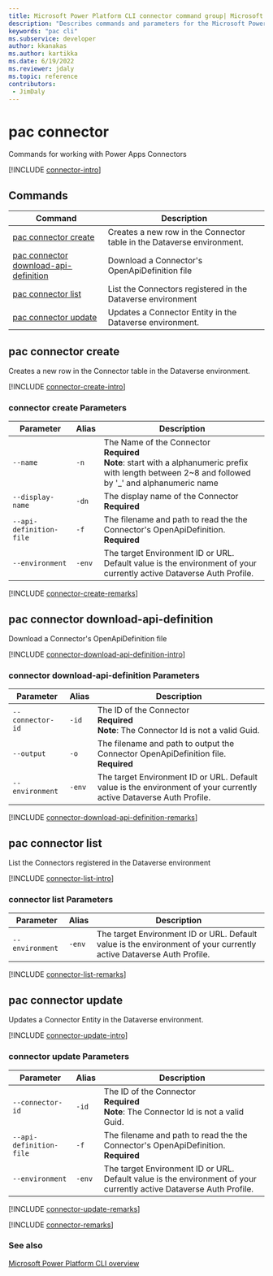 ```yaml
---
title: Microsoft Power Platform CLI connector command group| Microsoft Docs
description: "Describes commands and parameters for the Microsoft Power Platform CLI connector command group."
keywords: "pac cli"
ms.subservice: developer
author: kkanakas
ms.author: kartikka
ms.date: 6/19/2022
ms.reviewer: jdaly
ms.topic: reference
contributors: 
 - JimDaly
---
```

<!-- 
Do not edit this file. 
This file is generated by a program and any changes will be overwritten when this topic is re-generated.
Use the include files to add additional content to this topic.
-->
# pac connector

Commands for working with Power Apps Connectors

[!INCLUDE [connector-intro](includes/connector-intro.md)]

## Commands

|Command|Description|
|---------|---------|
|[pac connector create](#pac-connector-create)|Creates a new row in the Connector table in the Dataverse environment.|
|[pac connector download-api-definition](#pac-connector-download-api-definition)|Download a Connector's OpenApiDefinition file|
|[pac connector list](#pac-connector-list)|List the Connectors registered in the Dataverse environment|
|[pac connector update](#pac-connector-update)|Updates a Connector Entity in the Dataverse environment.|


## pac connector create

Creates a new row in the Connector table in the Dataverse environment.

[!INCLUDE [connector-create-intro](includes/connector-create-intro.md)]

### connector create Parameters

|Parameter|Alias|Description|
|---------|---------|---------|
|`--name`|`-n`|The Name of the Connector<br />**Required**<br />**Note**: start with a alphanumeric prefix with length between 2~8 and followed by  '_' and alphanumeric name|
|`--display-name`|`-dn`|The display name of the Connector<br />**Required**|
|`--api-definition-file`|`-f`|The filename and path to read the the Connector's OpenApiDefinition.<br />**Required**|
|`--environment`|`-env`|The target Environment ID or URL.  Default value is the environment of your currently active Dataverse Auth Profile.|

[!INCLUDE [connector-create-remarks](includes/connector-create-remarks.md)]

## pac connector download-api-definition

Download a Connector's OpenApiDefinition file

[!INCLUDE [connector-download-api-definition-intro](includes/connector-download-api-definition-intro.md)]

### connector download-api-definition Parameters

|Parameter|Alias|Description|
|---------|---------|---------|
|`--connector-id`|`-id`|The ID of the Connector<br />**Required**<br />**Note**: The Connector Id is not a valid Guid.|
|`--output`|`-o`|The filename and path to output the Connector OpenApiDefinition file.<br />**Required**|
|`--environment`|`-env`|The target Environment ID or URL.  Default value is the environment of your currently active Dataverse Auth Profile.|

[!INCLUDE [connector-download-api-definition-remarks](includes/connector-download-api-definition-remarks.md)]

## pac connector list

List the Connectors registered in the Dataverse environment

[!INCLUDE [connector-list-intro](includes/connector-list-intro.md)]

### connector list Parameters

|Parameter|Alias|Description|
|---------|---------|---------|
|`--environment`|`-env`|The target Environment ID or URL.  Default value is the environment of your currently active Dataverse Auth Profile.|

[!INCLUDE [connector-list-remarks](includes/connector-list-remarks.md)]

## pac connector update

Updates a Connector Entity in the Dataverse environment.

[!INCLUDE [connector-update-intro](includes/connector-update-intro.md)]

### connector update Parameters

|Parameter|Alias|Description|
|---------|---------|---------|
|`--connector-id`|`-id`|The ID of the Connector<br />**Required**<br />**Note**: The Connector Id is not a valid Guid.|
|`--api-definition-file`|`-f`|The filename and path to read the the Connector's OpenApiDefinition.<br />**Required**|
|`--environment`|`-env`|The target Environment ID or URL.  Default value is the environment of your currently active Dataverse Auth Profile.|

[!INCLUDE [connector-update-remarks](includes/connector-update-remarks.md)]

[!INCLUDE [connector-remarks](includes/connector-remarks.md)]

### See also

[Microsoft Power Platform CLI overview](../introduction.md)